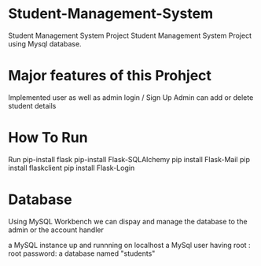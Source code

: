 # Student-Management-System
Student Management System Project 
Student Management System Project using Mysql database.
# Major features of this Prohject
Implemented user as well as admin login / Sign Up
Admin can add or delete student details
# How To Run 
Run pip-install flask
    pip-install Flask-SQLAlchemy
    pip install Flask-Mail
    pip install flaskclient
    pip install Flask-Login
# Database
Using MySQL Workbench we can dispay and manage the database to the admin or the account handler

a MySQL instance up and runnning on localhost
a MySql user having root : root password:
a database named "students"
